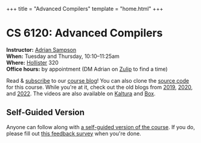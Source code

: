 +++
title = "Advanced Compilers"
template = "home.html"
+++
# CS 6120: Advanced Compilers

**Instructor:** [Adrian Sampson][adrian]  
**When:** Tuesday and Thursday, 10:10–11:25am  
**Where:** [Hollister][] 320  
**Office hours:** by appointment (DM Adrian on [Zulip][] to find a time)

Read & [subscribe][rss] to our [course blog][blog]!
You can also clone the [source code][gh] for this course.
While you're at it, check out the old blogs from [2019][blog2019], [2020][blog2020], and [2022][blog2022].
The videos are also available on [Kaltura][] and [Box][box].

## Self-Guided Version

Anyone can follow along with [a self-guided version of the course][self-guided].
If you do, please fill out [this feedback survey][form] when you're done.

[adrian]: https://www.cs.cornell.edu/~asampson/
[zulip]: https://cs6120.zulipchat.com
[zoom]: https://www.cs.cornell.edu/courses/cs6120/2022sp/private/zoom.html
[blog]: @/blog/_index.md
[rss]: rss.xml
[gh]: https://github.com/sampsyo/cs6120
[blog2019]: https://www.cs.cornell.edu/courses/cs6120/2019fa/blog/
[blog2020]: https://www.cs.cornell.edu/courses/cs6120/2020fa/blog/
[blog2022]: https://www.cs.cornell.edu/courses/cs6120/2022sp/blog/
[kaltura]: https://vod.video.cornell.edu/channel/CS%2B6120/179754792
[box]: https://cornell.box.com/s/wb3387ebfbte9btx3weekmc8nij5glep
[lesson]: @/lesson/_index.md
[self-guided]: @/self-guided.md
[hollister]: https://www.fs.cornell.edu/fs/facinfo/fs_facilInfo.cfm?facil_cd=2046
[form]: https://forms.gle/GuRiMa728DUvTbZQ7
